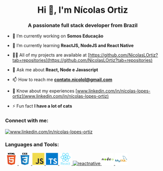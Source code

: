 <h1 align="center">Hi 👋, I'm Nícolas Ortiz</h1>
<h3 align="center">A passionate full stack developer from Brazil</h3>

- 🔭 I’m currently working on **Somos Educação**

- 🌱 I’m currently learning **ReactJS, NodeJS and React Native**

- 👨‍💻 All of my projects are available at [https://github.com/NicolasLOrtiz?tab=repositories](https://github.com/NicolasLOrtiz?tab=repositories)

- 💬 Ask me about **React, Node e Javascript**

- 📫 How to reach me **contato.nicolol@gmail.com**

- 📄 Know about my experiences [www.linkedin.com/in/nícolas-lopes-ortiz](www.linkedin.com/in/nícolas-lopes-ortiz)

- ⚡ Fun fact **I have a lot of cats**

<h3 align="left">Connect with me:</h3>
<p align="left">
<a href="https://linkedin.com/in/www.linkedin.com/in/nícolas-lopes-ortiz" target="blank"><img align="center" src="https://raw.githubusercontent.com/rahuldkjain/github-profile-readme-generator/master/src/images/icons/Social/linked-in-alt.svg" alt="www.linkedin.com/in/nícolas-lopes-ortiz" height="30" width="40" /></a>
</p>

<h3 align="left">Languages and Tools:</h3>
<p align="left"> 
  <a href="https://www.w3.org/html/" target="_blank"> <img src="https://raw.githubusercontent.com/devicons/devicon/master/icons/html5/html5-original-wordmark.svg" alt="html5" width="40" height="40"/> </a> 
  <a href="https://www.w3schools.com/css/" target="_blank"> <img src="https://raw.githubusercontent.com/devicons/devicon/master/icons/css3/css3-original-wordmark.svg" alt="css3" width="40" height="40"/> </a> 
  <a href="https://developer.mozilla.org/en-US/docs/Web/JavaScript" target="_blank"> <img src="https://raw.githubusercontent.com/devicons/devicon/master/icons/javascript/javascript-original.svg" alt="javascript" width="40" height="40"/> </a> 
    <a href="https://www.typescriptlang.org/" target="_blank"> <img src="https://raw.githubusercontent.com/devicons/devicon/master/icons/typescript/typescript-original.svg" alt="typescript" width="40" height="40"/> </a> 
  <a href="https://reactjs.org/" target="_blank"> <img src="https://raw.githubusercontent.com/devicons/devicon/master/icons/react/react-original-wordmark.svg" alt="react" width="40" height="40"/> </a> 
  <a href="https://reactnative.dev/" target="_blank"> <img src="https://reactnative.dev/img/header_logo.svg" alt="reactnative" width="40" height="40"/> </a> 
  <a href="https://nodejs.org" target="_blank"> <img src="https://raw.githubusercontent.com/devicons/devicon/master/icons/nodejs/nodejs-original-wordmark.svg" alt="nodejs" width="40" height="40"/> </a> 
  <a href="https://www.mysql.com/" target="_blank"> <img src="https://raw.githubusercontent.com/devicons/devicon/master/icons/mysql/mysql-original-wordmark.svg" alt="mysql" width="40" height="40"/> </a>  
</p>
